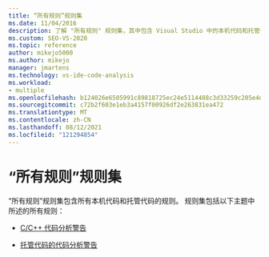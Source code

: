 ```yaml
---
title: “所有规则”规则集
ms.date: 11/04/2016
description: 了解 "所有规则" 规则集，其中包含 Visual Studio 中的本机代码和托管代码的所有规则。 查看在此集中描述规则的资源。
ms.custom: SEO-VS-2020
ms.topic: reference
author: mikejo5000
ms.author: mikejo
manager: jmartens
ms.technology: vs-ide-code-analysis
ms.workload:
- multiple
ms.openlocfilehash: b124026e6505991c89818725ec24e5114488c3d33259c205e4d5b722cddc7001
ms.sourcegitcommit: c72b2f603e1eb3a4157f00926df2e263831ea472
ms.translationtype: MT
ms.contentlocale: zh-CN
ms.lasthandoff: 08/12/2021
ms.locfileid: "121294854"
---
```

# <a name="all-rules-rule-set"></a>“所有规则”规则集

“所有规则”规则集包含所有本机代码和托管代码的规则。 规则集包括以下主题中所述的所有规则：

- [C/C++ 代码分析警告](/cpp/code-quality/code-analysis-for-c-cpp-warnings)

- [托管代码的代码分析警告](/dotnet/fundamentals/code-analysis/quality-rules/index)
